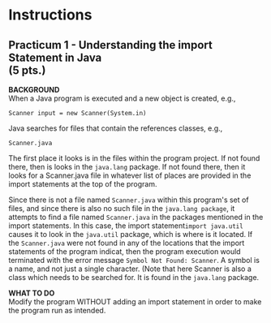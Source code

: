# Instructions  

## Practicum 1 - Understanding the import Statement in Java<br> (5 pts.)

**BACKGROUND**<br>
When a Java program is executed and a new object is
created, e.g., 

`Scanner input = new Scanner(System.in)`

Java searches for files that contain the references classes,
e.g.,

`Scanner.java`

The first place it looks is in the files within
the program project. If not found there, then is looks
in the `java.lang` package. If not found there, then it
looks for a Scanner.java file in whatever list of places are
provided in the import statements at the top of the
program. 

Since there is not a file named `Scanner.java`
within this program's set of files, and since there
is also no such file in the `java.lang package`, it
attempts to find a file named `Scanner.java` in the packages mentioned
in the import statements. In this case, the import
statement`import java.util` causes it to look in
the `java.util` package, which is where is it located.
If the `Scanner.java` were not found in any of the 
locations that the import statements of the program
indicat, then the program execution would terminated
with the error message `Symbol Not Found: Scanner`.
A symbol is a name, and not just a single character.
(Note that here Scanner is also a class which needs to
be searched for. It is found in the `java.lang` package.

**WHAT TO DO**<br>
Modify the program WITHOUT adding an import statement
in order to make the program run as intended.
